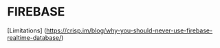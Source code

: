 # FIREBASE
[Limitations]
(https://crisp.im/blog/why-you-should-never-use-firebase-realtime-database/)
